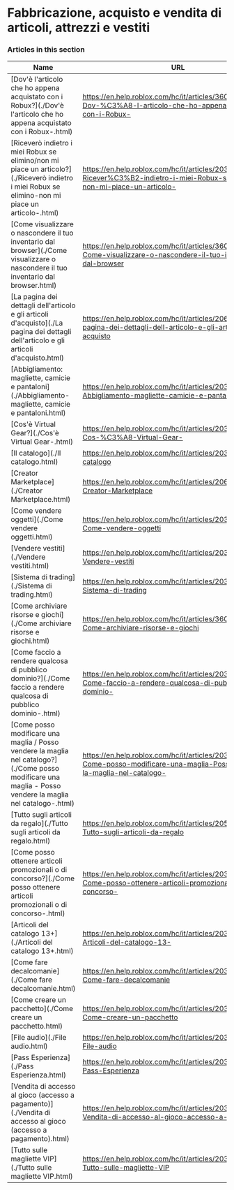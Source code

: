 # Fabbricazione, acquisto e vendita di articoli, attrezzi e vestiti  
### Articles in this section
Name|URL
-|-
[Dov'è l'articolo che ho appena acquistato con i Robux?](./Dov'è l'articolo che ho appena acquistato con i Robux-.html) |https://en.help.roblox.com/hc/it/articles/360029542532-Dov-%C3%A8-l-articolo-che-ho-appena-acquistato-con-i-Robux-
[Riceverò indietro i miei Robux se elimino/non mi piace un articolo?](./Riceverò indietro i miei Robux se elimino-non mi piace un articolo-.html) |https://en.help.roblox.com/hc/it/articles/203313290-Ricever%C3%B2-indietro-i-miei-Robux-se-elimino-non-mi-piace-un-articolo-
[Come visualizzare o nascondere il tuo inventario dal browser](./Come visualizzare o nascondere il tuo inventario dal browser.html) |https://en.help.roblox.com/hc/it/articles/360000463726-Come-visualizzare-o-nascondere-il-tuo-inventario-dal-browser
[La pagina dei dettagli dell'articolo e gli articoli d'acquisto](./La pagina dei dettagli dell'articolo e gli articoli d'acquisto.html) |https://en.help.roblox.com/hc/it/articles/206142306-La-pagina-dei-dettagli-dell-articolo-e-gli-articoli-d-acquisto
[Abbigliamento: magliette, camicie e pantaloni](./Abbigliamento- magliette, camicie e pantaloni.html) |https://en.help.roblox.com/hc/it/articles/203313170-Abbigliamento-magliette-camicie-e-pantaloni
[Cos'è Virtual Gear?](./Cos'è Virtual Gear-.html) |https://en.help.roblox.com/hc/it/articles/203313630-Cos-%C3%A8-Virtual-Gear-
[Il catalogo](./Il catalogo.html) |https://en.help.roblox.com/hc/it/articles/203313300-Il-catalogo
[Creator Marketplace](./Creator Marketplace.html) |https://en.help.roblox.com/hc/it/articles/206580683-Creator-Marketplace
[Come vendere oggetti](./Come vendere oggetti.html) |https://en.help.roblox.com/hc/it/articles/203313260-Come-vendere-oggetti
[Vendere vestiti](./Vendere vestiti.html) |https://en.help.roblox.com/hc/it/articles/203313180-Vendere-vestiti
[Sistema di trading](./Sistema di trading.html) |https://en.help.roblox.com/hc/it/articles/203313310-Sistema-di-trading
[Come archiviare risorse e giochi](./Come archiviare risorse e giochi.html) |https://en.help.roblox.com/hc/it/articles/360031253052-Come-archiviare-risorse-e-giochi
[Come faccio a rendere qualcosa di pubblico dominio?](./Come faccio a rendere qualcosa di pubblico dominio-.html) |https://en.help.roblox.com/hc/it/articles/203313230-Come-faccio-a-rendere-qualcosa-di-pubblico-dominio-
[Come posso modificare una maglia / Posso vendere la maglia nel catalogo?](./Come posso modificare una maglia - Posso vendere la maglia nel catalogo-.html) |https://en.help.roblox.com/hc/it/articles/203313250-Come-posso-modificare-una-maglia-Posso-vendere-la-maglia-nel-catalogo-
[Tutto sugli articoli da regalo](./Tutto sugli articoli da regalo.html) |https://en.help.roblox.com/hc/it/articles/205630374-Tutto-sugli-articoli-da-regalo
[Come posso ottenere articoli promozionali o di concorso?](./Come posso ottenere articoli promozionali o di concorso-.html) |https://en.help.roblox.com/hc/it/articles/203313270-Come-posso-ottenere-articoli-promozionali-o-di-concorso-
[Articoli del catalogo 13+](./Articoli del catalogo 13+.html) |https://en.help.roblox.com/hc/it/articles/203313320-Articoli-del-catalogo-13-
[Come fare decalcomanie](./Come fare decalcomanie.html) |https://en.help.roblox.com/hc/it/articles/203313930-Come-fare-decalcomanie
[Come creare un pacchetto](./Come creare un pacchetto.html) |https://en.help.roblox.com/hc/it/articles/203313910-Come-creare-un-pacchetto
[File audio](./File audio.html) |https://en.help.roblox.com/hc/it/articles/203314070--File-audio
[Pass Esperienza](./Pass Esperienza.html) |https://en.help.roblox.com/hc/it/articles/203314040-Pass-Esperienza
[Vendita di accesso al gioco (accesso a pagamento)](./Vendita di accesso al gioco (accesso a pagamento).html) |https://en.help.roblox.com/hc/it/articles/203314090-Vendita-di-accesso-al-gioco-accesso-a-pagamento-
[Tutto sulle magliette VIP](./Tutto sulle magliette VIP.html) |https://en.help.roblox.com/hc/it/articles/203314080-Tutto-sulle-magliette-VIP